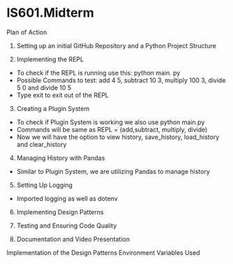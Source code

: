 # IS601.Midterm

Plan of Action
1. Setting up an initial GitHub Repository and a Python Project Structure

2. Implementing the REPL
- To check if the REPL is running use this: python main. py 
- Possible Commands to test: add 4 5, subtract 10 3, multiply 100 3, divide 5 0 and divide 10 5
- Type exit to exit out of the REPL

3. Creating a Plugin System
- To check if Plugin System is working we also use python main.py
- Commands will be same as REPL = (add,subtract, multiply, divide)
- Now we will have the option to view history, save_history, load_history and clear_history

4. Managing History with Pandas 
- Similar to Plugin System, we are utilizing Pandas to manage history

5. Setting Up Logging 
- Imported logging as well as dotenv
6. Implementing Design Patterns 

7. Testing and Ensuring Code Quality

8. Documentation and Video Presentation


Implementation of the Design Patterns
Environment Variables Used
 
